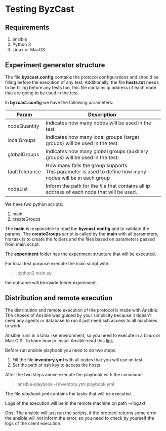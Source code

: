 # Testing ByzCast

## Requirements

1. ansible
2. Python 3
3. Linux or MacOS

## Experiment generator structure


The file **byzcast.config** contains the protocol configurations and should be filling before the execution of any test.
Additionally, the file **hosts.txt** needs to be filling before any tests too, this file contains ip address of each node
that are going to be used in the test.

In **byzcast.config** we have the following parameters:


| Param          | Description                                                                                                   |
|----------------|---------------------------------------------------------------------------------------------------------------|
| nodeQuantity   | Indicates how many nodes will be used in the test                                                             |
| localGroups    | Indicates how many local groups (target groups) will be used in the test.                                     |
| globalGroups   | Indicates how many global groups (auxiliary groups) will be used in the test.                                 |
| faultTolerance | How many fails the group supports. <br/>This parameter is used to define how many nodes will be in each group |
| nodeList       | Inform the path for the file that contains all ip address of each node that will be used.                     |



We have two python scripts:
1. main
2. createGroups

The **main** is responsible to read the **byzcast.config** and to validate the params. The **createGroups** script is called 
by the **main** with all parameters, his task is to create the folders and the files based on parameters passed from main script.

The **experiment** folder has the experiment structure that will be executed.

For local test purpose execute the main script with:
> python3 main.py 
 
the outcome will be inside folder experiment.

## Distribution and remote execution

The distribution and remote execution of the protocol is made with Ansible. The chosen of Ansible was guided by your simplicity because 
it doesn't need any agents or database to run it just need ssh access to all machines to work.

Ansible runs in a Unix like environment, so you need to execute in a Linux or Mac O.S.
To learn how to install Ansible read this [link](https://docs.ansible.com/ansible/latest/installation_guide/intro_installation.html).

Before run ansible playbook you need to do two steps:

1. Fill the file **inventory.yml** with all nodes that you will use on test
2. Set the path of ssh key to access the hosts

After the two steps above execute the playbook with the command:
> ansible-playbook -i inventory.yml playbook.yml

The file *playbook.yml* contains the tasks that will be executed.

Logs of the execution will be in the remote machine on path ~/log.txt

Obs: The ansible will just run the scripts, if the protocol returns some error the ansible will not inform the error, 
so you need to check by yourself the logs of the client execution.